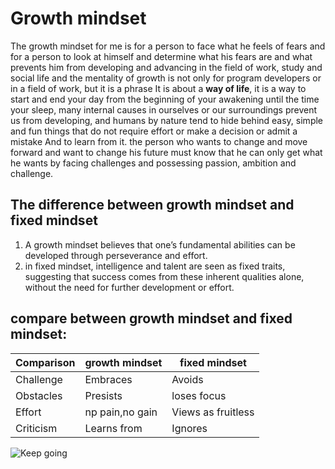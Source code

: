 # Growth mindset
The growth mindset for me is for a person to face what he feels of fears and for a person to look at 
himself and determine what his fears are and what prevents him from developing and advancing in the 
field of work, study and social life and the mentality of growth is not only for program developers or in a 
field of work, but it is a phrase It is about a **way of life**, it is a way to start and end your day from the 
beginning of your awakening until the time your sleep, many internal causes in ourselves or our 
surroundings prevent us from developing, and humans by nature tend to hide behind easy, simple and 
fun things that do not require effort or make a decision or admit a mistake And to learn from it.
the person who wants to change and move forward and want to change his future must know that he
can only get what he wants by facing challenges and possessing passion, ambition and challenge.

## The difference between growth mindset and fixed mindset
1. A growth mindset believes that one’s fundamental abilities can be developed through perseverance and effort.
2. in fixed mindset, intelligence and talent are seen as fixed traits, suggesting that success comes from these inherent qualities alone,
   without the need for further development or effort.

## compare between growth mindset and fixed mindset:
Comparison | growth mindset | fixed mindset
---------- | -------------- | -------------
Challenge | Embraces | Avoids
Obstacles | Presists | loses focus 
Effort | np pain,no gain | Views as fruitless
Criticism | Learns from | Ignores

![Keep going](https://image.shutterstock.com/image-photo/quote-keep-going-over-road-260nw-1505780975.jpg)
